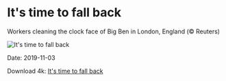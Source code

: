 # It's time to fall back

Workers cleaning the clock face of Big Ben in London, England (© Reuters)

![It's time to fall back](https://bing.com/th?id=OHR.AbseilersBigBen_EN-US6976799855_UHD.jpg&rf=LaDigue_UHD.jpg&pid=hp&w=1024&h=576)

Date: 2019-11-03

Download 4k: [It's time to fall back](https://bing.com/th?id=OHR.AbseilersBigBen_EN-US6976799855_UHD.jpg&rf=LaDigue_UHD.jpg&pid=hp&w=3840&h=2160)

